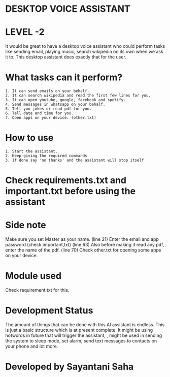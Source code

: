 # DESKTOP VOICE ASSISTANT #

# LEVEL -2 #

It would be great to have a desktop voice assistant who could perform tasks like sending email, playing music, search wikipedia on its own when we ask it to. This desktop assistant does exactly that for the user.

# What tasks can it perform? #

    1. It can send emails on your behalf.
    2. It can search wikipedia and read the first few lines for you.
    3. It can open youtube, google, facebook and spotify.
    4. Send messages in whatsapp on your behalf.
    5. Tell you jokes or read pdf for you.
    6. Tell date and time for you.
    7. Open apps on your device. (other.txt)
    
# How to use #

    1. Start the assistant.
    2. Keep giving the required commands
    3. If done say 'no thanks' and the assistant will stop itself

# Check requirements.txt and important.txt before using the assistant #

# Side note #

  Make sure you set Master as your name. (line 21)
  Enter the email and app password (check important,txt)  (line 63)
  Also before making it read any pdf, enter the name of the pdf. (line 70)
  Check other.txt for opening some apps on your device.

# Module used #

   Check requirement.txt for this.

# Development Status #

The amount of things that can be done with this AI assistant is endless. This is just a basic structure which is at present complete. It might be using hotwords in future that will trigger the assistant, , might be used in sending the system to sleep mode, set alarm, send text messages to contacts on your phone and lot more.

# Developed by Sayantani Saha #